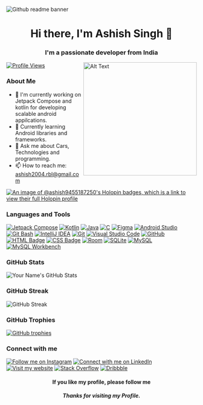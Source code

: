 ![Github readme banner](https://github.com/Ashish-9455187250/Ashish-9455187250/assets/94695243/7c6329b2-e85d-468e-a680-a8157e30de26)

<h1 align = "center">Hi there, I'm Ashish Singh 👋</h1>
<h3 align = "center">I'm a passionate developer from India</h3>




<p>
  <img src ="https://media.giphy.com/media/SWoSkN6DxTszqIKEqv/giphy.gif" alt="Alt Text" width="300" align="right">
</p>

[![Profile Views](https://komarev.com/ghpvc/?username=Ashish-9455187250&color=blueviolet&style=plastic)](https://github.com/Ashish-9455187250)


 ### About Me
 
- 🔭 I'm currently working on Jetpack Compose and kotlin for developing
   scalable android appilcations.
- 🌱 Currently learning Android libraries and frameworks.
- 💬 Ask me about Cars, Technologies and programming.
- 📫 How to reach me: ashish2004.rbl@gmail.com


[![An image of @ashish9455187250's Holopin badges, which is a link to view their full Holopin profile](https://holopin.me/ashish9455187250)](https://holopin.io/@ashish9455187250)

### Languages and Tools

[![Jetpack Compose](https://img.shields.io/badge/-Jetpack%20Compose-4285F4?style=for-the-badge&logo=jetpackcompose&logoColor=white)](https://developer.android.com/jetpack/compose/documentation)
[![Kotlin](https://img.shields.io/badge/-Kotlin-0095D5?style=for-the-badge&logo=kotlin&logoColor=white)](https://kotlinlang.org/docs/home.html)
[![Java](https://img.shields.io/badge/-Java-007396?style=for-the-badge&logo=java&logoColor=white)](https://www.java.com/)
[![C](https://img.shields.io/badge/-C-00599C?style=for-the-badge&logo=c&logoColor=white)](https://en.wikipedia.org/wiki/C_(programming_language))
[![Figma](https://img.shields.io/badge/-Figma-F24E1E?style=for-the-badge&logo=figma&logoColor=white)](https://www.figma.com/)
[![Android Studio](https://img.shields.io/badge/-Android%20Studio-3DDC84?style=for-the-badge&logo=android-studio&logoColor=white)](https://developer.android.com/studio)
[![Git Bash](https://img.shields.io/badge/-Git%20Bash-4EAA25?style=for-the-badge&logo=git&logoColor=white)](https://gitforwindows.org/)
[![IntelliJ IDEA](https://img.shields.io/badge/-IntelliJ%20IDEA-000000?style=for-the-badge&logo=intellij-idea&logoColor=white)](https://www.jetbrains.com/idea/)
[![Git](https://img.shields.io/badge/-Git-F05032?style=for-the-badge&logo=git&logoColor=white)](https://git-scm.com/)
[![Visual Studio Code](https://img.shields.io/badge/Visual%20Studio%20Code-%23007ACC?style=for-the-badge&logo=visualstudiocode&logoColor=white)](https://code.visualstudio.com/)
[![GitHub](https://img.shields.io/badge/GitHub-%23181717?style=for-the-badge&logo=github&logoColor=white)](https://github.com/)
[![HTML Badge](https://img.shields.io/badge/HTML-5-orange?style=for-the-badge&logo=html)](https://www.w3.org/html/)
[![CSS Badge](https://img.shields.io/badge/CSS-3-blue?style=for-the-badge&logo=css)](https://www.w3.org/Style/CSS/)
[![Room](https://img.shields.io/badge/-Room-0079B5?style=for-the-badge&logo=android&logoColor=white)](https://developer.android.com/training/data-storage/room)
[![SQLite](https://img.shields.io/badge/-SQLite-003B57?style=for-the-badge&logo=sqlite&logoColor=white)](https://www.sqlite.org/docs.html)
[![MySQL](https://img.shields.io/badge/MySQL-%2300f?style=for-the-badge&logo=mysql&logoColor=white)](https://www.mysql.com/)
[![MySQL Workbench](https://img.shields.io/badge/MySQL%20Workbench-%1300f?style=for-the-badge)](https://www.mysql.com/products/workbench/)


### GitHub Stats
![Your Name's GitHub Stats](https://github-readme-stats.vercel.app/api?username=Ashish-9455187250&theme=dark&show_icons=true)


### GitHub Streak
![GitHub Streak](https://github-readme-streak-stats.herokuapp.com/?user=Ashish-9455187250&theme=dark)



### GitHub Trophies

[![GitHub trophies](https://github-profile-trophy.vercel.app/?username=Ashish-9455187250&theme=darkhub)](https://github.com/ryo-ma/github-profile-trophy)

### Connect with me
[![Follow me on Instagram](https://img.shields.io/badge/Follow%20me%20on%20Instagram-singh_ashish_9300-%23E4405F?style=for-the-badge&logo=instagram&logoColor=white)](https://www.instagram.com/singh_ashish_3003/)
[![Connect with me on LinkedIn](https://img.shields.io/badge/Connect%20with%20me%20on%20LinkedIn-Ashish_Singh-%230077B5?style=for-the-badge&logo=linkedin&logoColor=white)](https://www.linkedin.com/in/ashish-singh-475439226/)
[![Visit my website](https://img.shields.io/badge/Visit%20my%20website-My_Portfolio-%230000?style=for-the-badge&logo=web&logoColor=white)](https://ashishsingh3003.wixsite.com/myportfolio)
[![Stack Overflow](https://img.shields.io/badge/Stack%20Overflow-Ashish_Singh-%23F48024?style=for-the-badge&logo=stackoverflow&logoColor=white)](https://stackoverflow.com/users/17457283/ashish-singh)
[![Dribbble](https://img.shields.io/badge/Dribbble-Ashish3003-%23EA4C89?style=for-the-badge&logo=dribbble&logoColor=white)](https://dribbble.com/Ashish3003)



<h4 align="center"> If you like my profile, please follow me</h4>
<h5 align="center"> Thanks for visiting my Profile.</h5>

